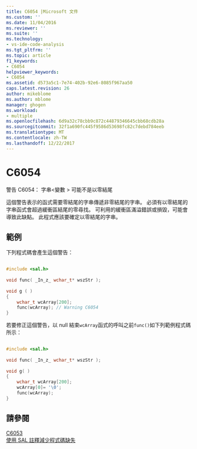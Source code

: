 ```yaml
---
title: C6054 |Microsoft 文件
ms.custom: ''
ms.date: 11/04/2016
ms.reviewer: ''
ms.suite: ''
ms.technology:
- vs-ide-code-analysis
ms.tgt_pltfrm: ''
ms.topic: article
f1_keywords:
- C6054
helpviewer_keywords:
- C6054
ms.assetid: d573a5c1-7e74-402b-92e6-8085f967aa50
caps.latest.revision: 26
author: mikeblome
ms.author: mblome
manager: ghogen
ms.workload:
- multiple
ms.openlocfilehash: 6d9a32c78cbb9c872c44879346645cbb68cdb28a
ms.sourcegitcommit: 32f1a690fc445f9586d53698fc82c7debd784eeb
ms.translationtype: MT
ms.contentlocale: zh-TW
ms.lasthandoff: 12/22/2017
---
```

# <a name="c6054"></a>C6054
警告 C6054： 字串\<變數 > 可能不是以零結尾  
  
 這個警告表示的函式需要零結尾的字串傳遞非零結尾的字串。 必須有以零結尾的字串函式會超過緩衝區結尾的零尋找。 可利用的緩衝區滿溢錯誤或損毀，可能會導致此缺點。 此程式應該要確定以零結尾的字串。  
  
## <a name="example"></a>範例  
 下列程式碼會產生這個警告：  
  
```cpp  
  
#include <sal.h>  
  
void func( _In_z_ wchar_t* wszStr );  
  
void g ( )  
{  
    wchar_t wcArray[200];  
    func(wcArray); // Warning C6054  
}  
```  
  
 若要修正這個警告，以 null 結束`wcArray`函式的呼叫之前`func()`如下列範例程式碼所示：  
  
```cpp  
  
#include <sal.h>  
  
void func( _In_z_ wchar_t* wszStr );  
  
void g( )  
{  
    wchar_t wcArray[200];   
    wcArray[0]= '\0';  
    func(wcArray);  
}  
```  
  
## <a name="see-also"></a>請參閱  
 [C6053](../code-quality/c6053.md)   
 [使用 SAL 註釋減少程式碼缺失](using-sal-annotations-to-reduce-c-cpp-code-defects.md)   
